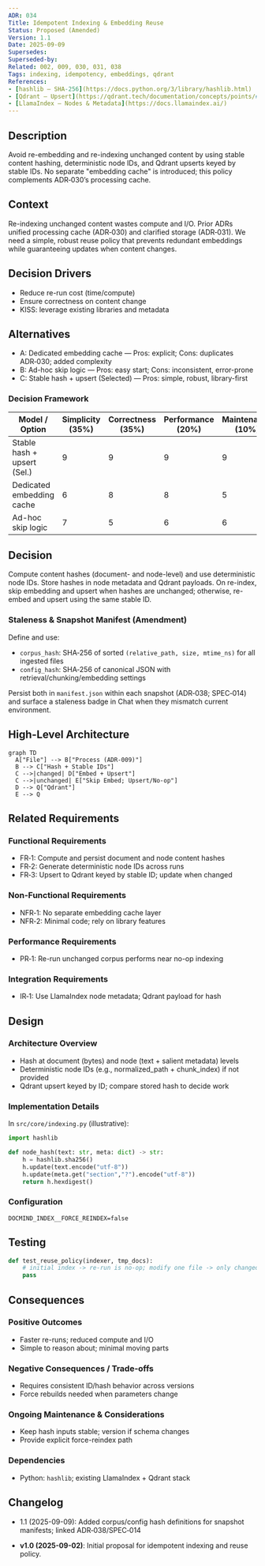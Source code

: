 ```yaml
---
ADR: 034
Title: Idempotent Indexing & Embedding Reuse
Status: Proposed (Amended)
Version: 1.1
Date: 2025-09-09
Supersedes:
Superseded-by:
Related: 002, 009, 030, 031, 038
Tags: indexing, idempotency, embeddings, qdrant
References:
- [hashlib — SHA-256](https://docs.python.org/3/library/hashlib.html)
- [Qdrant — Upsert](https://qdrant.tech/documentation/concepts/points/#upsert)
- [LlamaIndex — Nodes & Metadata](https://docs.llamaindex.ai/)
---
```


## Description

Avoid re-embedding and re-indexing unchanged content by using stable content hashing, deterministic node IDs, and Qdrant upserts keyed by stable IDs. No separate "embedding cache" is introduced; this policy complements ADR‑030’s processing cache.

## Context

Re-indexing unchanged content wastes compute and I/O. Prior ADRs unified processing cache (ADR‑030) and clarified storage (ADR‑031). We need a simple, robust reuse policy that prevents redundant embeddings while guaranteeing updates when content changes.

## Decision Drivers

- Reduce re-run cost (time/compute)
- Ensure correctness on content change
- KISS: leverage existing libraries and metadata

## Alternatives

- A: Dedicated embedding cache — Pros: explicit; Cons: duplicates ADR‑030; added complexity
- B: Ad-hoc skip logic — Pros: easy start; Cons: inconsistent, error-prone
- C: Stable hash + upsert (Selected) — Pros: simple, robust, library-first

### Decision Framework

| Model / Option                 | Simplicity (35%) | Correctness (35%) | Performance (20%) | Maintenance (10%) | Total Score | Decision      |
| ------------------------------ | ---------------- | ----------------- | ----------------- | ----------------- | ----------- | ------------- |
| Stable hash + upsert (Sel.)    | 9                | 9                 | 9                 | 9                 | **9.0**     | ✅ Selected    |
| Dedicated embedding cache      | 6                | 8                 | 8                 | 5                 | 6.9         | Rejected      |
| Ad-hoc skip logic              | 7                | 5                 | 6                 | 6                 | 6.1         | Rejected      |

## Decision

Compute content hashes (document- and node-level) and use deterministic node IDs. Store hashes in node metadata and Qdrant payloads. On re-index, skip embedding and upsert when hashes are unchanged; otherwise, re-embed and upsert using the same stable ID.

### Staleness & Snapshot Manifest (Amendment)

Define and use:

- `corpus_hash`: SHA‑256 of sorted `(relative_path, size, mtime_ns)` for all ingested files
- `config_hash`: SHA‑256 of canonical JSON with retrieval/chunking/embedding settings

Persist both in `manifest.json` within each snapshot (ADR‑038; SPEC‑014) and surface a staleness badge in Chat when they mismatch current environment.

## High-Level Architecture

```mermaid
graph TD
  A["File"] --> B["Process (ADR-009)"]
  B --> C["Hash + Stable IDs"]
  C -->|changed| D["Embed + Upsert"]
  C -->|unchanged| E["Skip Embed; Upsert/No-op"]
  D --> Q["Qdrant"]
  E --> Q
```

## Related Requirements

### Functional Requirements

- FR‑1: Compute and persist document and node content hashes
- FR‑2: Generate deterministic node IDs across runs
- FR‑3: Upsert to Qdrant keyed by stable ID; update when changed

### Non-Functional Requirements

- NFR‑1: No separate embedding cache layer
- NFR‑2: Minimal code; rely on library features

### Performance Requirements

- PR‑1: Re-run unchanged corpus performs near no-op indexing

### Integration Requirements

- IR‑1: Use LlamaIndex node metadata; Qdrant payload for hash

## Design

### Architecture Overview

- Hash at document (bytes) and node (text + salient metadata) levels
- Deterministic node IDs (e.g., normalized_path + chunk_index) if not provided
- Qdrant upsert keyed by ID; compare stored hash to decide work

### Implementation Details

In `src/core/indexing.py` (illustrative):

```python
import hashlib

def node_hash(text: str, meta: dict) -> str:
    h = hashlib.sha256()
    h.update(text.encode("utf-8"))
    h.update(meta.get("section","?").encode("utf-8"))
    return h.hexdigest()
```

### Configuration

```env
DOCMIND_INDEX__FORCE_REINDEX=false
```

## Testing

```python
def test_reuse_policy(indexer, tmp_docs):
    # initial index -> re-run is no-op; modify one file -> only changed nodes update
    pass
```

## Consequences

### Positive Outcomes

- Faster re-runs; reduced compute and I/O
- Simple to reason about; minimal moving parts

### Negative Consequences / Trade-offs

- Requires consistent ID/hash behavior across versions
- Force rebuilds needed when parameters change

### Ongoing Maintenance & Considerations

- Keep hash inputs stable; version if schema changes
- Provide explicit force-reindex path

### Dependencies

- Python: `hashlib`; existing LlamaIndex + Qdrant stack

## Changelog

- 1.1 (2025-09-09): Added corpus/config hash definitions for snapshot manifests; linked ADR‑038/SPEC‑014

- **v1.0 (2025-09-02)**: Initial proposal for idempotent indexing and reuse policy.
